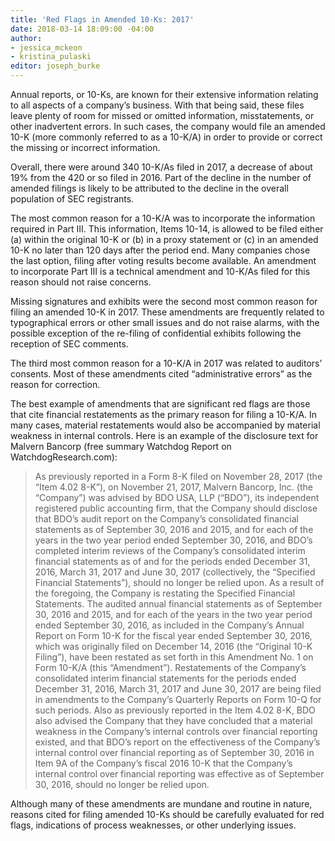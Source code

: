 ```yaml
---
title: 'Red Flags in Amended 10-Ks: 2017'
date: 2018-03-14 18:09:00 -04:00
author:
- jessica_mckeon
- kristina_pulaski
editor: joseph_burke
---
```


Annual reports, or 10-Ks, are known for their extensive information relating to all aspects of a company’s business. With that being said, these files leave plenty of room for missed or omitted information, misstatements, or other inadvertent errors. In such cases, the company would file an amended 10-K (more commonly referred to as a 10-K/A) in order to provide or correct the missing or incorrect information.

Overall, there were around 340 10-K/As filed in 2017, a decrease of about 19% from the 420 or so filed in 2016. Part of the decline in the number of amended filings is likely to be attributed to the decline in the overall population of SEC registrants.

The most common reason for a 10-K/A was to incorporate the information required in Part III. This information, Items 10-14, is allowed to be filed either (a) within the original 10-K or (b) in a proxy statement or (c) in an amended 10-K no later than 120 days after the period end. Many companies chose the last option, filing after voting results become available. An amendment to incorporate Part III is a technical amendment and 10-K/As filed for this reason should not raise concerns.

Missing signatures and exhibits were the second most common reason for filing an amended 10-K in 2017. These amendments are frequently related to typographical errors or other small issues and do not raise alarms, with the possible exception of the re-filing of confidential exhibits following the reception of SEC comments.

The third most common reason for a 10-K/A in 2017 was related to auditors’ consents. Most of these amendments cited “administrative errors” as the reason for correction.

The best example of amendments that are significant red flags are those that cite financial restatements as the primary reason for filing a 10-K/A. In many cases, material restatements would also be accompanied by material weakness in internal controls. Here is an example of the disclosure text for Malvern Bancorp (free summary Watchdog Report on WatchdogResearch.com):

> As previously reported in a Form 8-K filed on November 28, 2017 (the “Item 4.02 8-K”), on November 21, 2017, Malvern Bancorp, Inc. (the “Company”) was advised by BDO USA, LLP (“BDO”), its independent registered public accounting firm, that the Company should disclose that BDO’s audit report on the Company’s consolidated financial statements as of September 30, 2016 and 2015, and for each of the years in the two year period ended September 30, 2016, and BDO’s completed interim reviews of the Company’s consolidated interim financial statements as of and for the periods ended December 31, 2016, March 31, 2017 and June 30, 2017 (collectively, the “Specified Financial Statements”), should no longer be relied upon. As a result of the foregoing, the Company is restating the Specified Financial Statements. The audited annual financial statements as of September 30, 2016 and 2015, and for each of the years in the two year period ended September 30, 2016, as included in the Company’s Annual Report on Form 10-K for the fiscal year ended September 30, 2016, which was originally filed on December 14, 2016 (the “Original 10-K Filing”), have been restated as set forth in this Amendment No. 1 on Form 10-K/A (this “Amendment”). Restatements of the Company’s consolidated interim financial statements for the periods ended December 31, 2016, March 31, 2017 and June 30, 2017 are being filed in amendments to the Company’s Quarterly Reports on Form 10-Q for such periods. Also as previously reported in the Item 4.02 8-K, BDO also advised the Company that they have concluded that a material weakness in the Company’s internal controls over financial reporting existed, and that BDO’s report on the effectiveness of the Company’s internal control over financial reporting as of September 30, 2016 in Item 9A of the Company’s fiscal 2016 10-K that the Company’s internal control over financial reporting was effective as of September 30, 2016, should no longer be relied upon.

Although many of these amendments are mundane and routine in nature, reasons cited for filing amended 10-Ks should be carefully evaluated for red flags, indications of process weaknesses, or other underlying issues.
